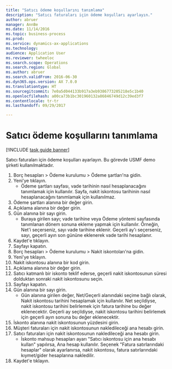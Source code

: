 ```yaml
--- 
title: "Satıcı ödeme koşullarını tanımlama"
description: "Satıcı faturaları için ödeme koşulları ayarlayın."
author: abruer
manager: AnnBe
ms.date: 11/14/2016
ms.topic: business-process
ms.prod: 
ms.service: dynamics-ax-applications
ms.technology: 
audience: Application User
ms.reviewer: twheeloc
ms.search.scope: Operations
ms.search.region: Global
ms.author: abruer
ms.search.validFrom: 2016-06-30
ms.dyn365.ops.version: AX 7.0.0
ms.translationtype: HT
ms.sourcegitcommit: 7e0a5d044133b917a3eb9386773205218e5c1b40
ms.openlocfilehash: a00ca73b1bc301960132a86846749d12c39ed3f7
ms.contentlocale: tr-tr
ms.lasthandoff: 09/29/2017

---
```

# <a name="define-vendor-payment-terms"></a>Satıcı ödeme koşullarını tanımlama

[!INCLUDE [task guide banner](../../includes/task-guide-banner.md)]

Satıcı faturaları için ödeme koşulları ayarlayın. Bu görevde USMF demo şirketi kullanılmaktadır.

1. Borç hesapları > Ödeme kurulumu > Ödeme şartları'na gidin.
2. Yeni'ye tıklayın.
    * Ödeme şartları sayfası, vade tarihinin nasıl hesaplanacağını tanımlamak için kullanılır. Sayfa, nakit iskontosu tarihinin nasıl hesaplanacağını tanımlamak için kullanılmaz.  
3. Ödeme şartları alanına bir değer girin.
4. Açıklama alanına bir değer girin.
5. Gün alanına bir sayı girin.
    * Buraya girilen sayı; vade tarihine veya Ödeme yöntemi sayfasında tanımlanan dönem sonuna ekleme yapmak için kullanılır. Örneğin, Net'i seçerseniz, sayı vade tarihine eklenir. Geçerli ay'ı seçerseniz, sayı, geçerli ayın son gününe eklenerek vade tarihi hesaplanır.  
6. Kaydet'e tıklayın.
7. Sayfayı kapatın.
8. Borç hesapları > Ödeme kurulumu > Nakit iskontoları'na gidin.
9. Yeni'ye tıklayın.
10. Nakit iskontosu alanına bir kod girin.
11. Açıklama alanına bir değer girin.
12. Satıcı katmanlı bir iskonto teklif ederse, geçerli nakit iskontosunun süresi dolduktan sonraki nakit iskontosunu seçin.
13. Sayfayı kapatın.
14. Gün alanına bir sayı girin.
    * Gün alanına girilen değer, Net/Geçerli alanındaki seçime bağlı olarak, Nakit iskontosu tarihini hesaplamak için kullanılır. Net seçildiyse, nakit iskontosu tarihini belirlemek için fatura tarihine bu değer eklenecektir. Geçerli ay seçildiyse, nakit iskontosu tarihini belirlemek için geçerli ayın sonuna bu değer eklenecektir.  
15. İskonto alanına nakit iskontosunun yüzdesini girin. 
16. Müşteri faturaları için nakit iskontosunun nakledileceği ana hesabı girin.
17. Satıcı faturaları için nakit iskontosunun nakledileceği ana hesabı girin.
    * İskonto mahsup hesapları ayarı "Satıcı iskontosu için ana hesabı kullan" yapılırsa, Ana hesap kullanılır.  Seçenek "Fatura satırlarındaki hesaplar" olarak ayarlanırsa, nakit iskontosu, fatura satırlarındaki kıymet/gider hesaplarına nakledilir.  
18. Kaydet'e tıklayın.


